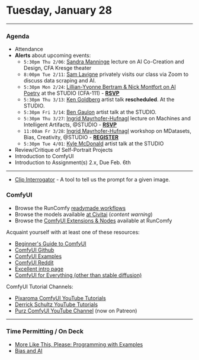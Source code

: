 # Tuesday, January 28

---

### Agenda

* Attendance
* **Alerts** about upcoming events: 
  * `5:30pm Thu 2/06`: [Sandra Manninge](https://www.architecture.cmu.edu/events/sandra-manninger-lecture-co-creation-and-design-age-distributed-intelligence) lecture on AI Co-Creation and Design, CFA Kresge theater
  * `8:00pm Tue 2/11`: [Sam Lavigne](https://lav.io/) privately visits our class via Zoom to discuss data scraping and AI.
  * `5:30pm Mon 2/24`: [Lillian-Yvonne Bertram & Nick Montfort on AI Poetry](https://studioforcreativeinquiry.org/events/output-an-anthology-of-computer-generated-text-1953-2023-book-launch-by-lillian-yvonne-bertram-and-nick-montfort) at the STUDIO (CFA-111) - [**RSVP**](https://docs.google.com/forms/d/e/1FAIpQLSf8sfPBGSwafZqoRf8Sci3Ai3JQG1g9QXRq5KCPKdc4khlakA/viewform)
  * `5:30pm Thu 3/13`: [Ken Goldberg](https://en.wikipedia.org/wiki/Ken_Goldberg) artist talk **rescheduled**. At the STUDIO. 
  * `5:30pm Fri 3/14`: [Ben Gaulon](https://www.recyclism.com/) artist talk at the STUDIO.
  * `5:30pm Thu 3/27`: [Ingrid Mayrhofer-Hufnagl](https://www.architecture.cmu.edu/events/ingrid-mayrhofer-hufnagl-lecture-ai-ia-machines-and-intelligent-artifacts) lecture on Machines and Intelligent Artifacts, @STUDIO - [**RSVP**](https://docs.google.com/forms/d/e/1FAIpQLSc8A6jvTJjb38dpv41Gn57imEkiH_9S7FQz5sUWtuGW9r6tdw/viewform)
  * `11:00am Fr 3/28`: [Ingrid Mayrhofer-Hufnagl](https://www.architecture.cmu.edu/events/ingrid-mayrhofer-hufnagl-lecture-ai-ia-machines-and-intelligent-artifacts) workshop on MDatasets, Bias, Creativity, @STUDIO - [**REGISTER**](https://docs.google.com/forms/d/e/1FAIpQLSdigjgMGUbNDgV1iWOQM9kjXMm-TOiLXzNUvaBSxSO7ToNiZg/viewform)
  * `5:30pm Tue 4/01`: [Kyle McDonald](https://www.recyclism.com/) artist talk at the STUDIO
* Review/Critique of Self-Portrait Projects
* Introduction to ComfyUI
* Introduction to Assignment(s) 2.x, Due Feb. 6th

--- 

* [Clip Interrogator](https://replicate.com/pharmapsychotic/clip-interrogator) - A tool to tell us the prompt for a given image.

### ComfyUI

* Browse the RunComfy [readymade workflows](https://www.runcomfy.com/comfyui/)
* Browse the models available [at Civitai](https://civitai.com/models) (*content warning*)
* Browse the [ComfyUI Extensions & Nodes](https://www.runcomfy.com/comfyui-nodes) available at RunComfy

Acquaint yourself with at least one of these resources: 

* [Beginner's Guide to ComfyUI](https://aituts.com/comfyui/)
* [ComfyUI Github](https://github.com/comfyanonymous/ComfyUI/blob/master/README.md)
* [ComfyUI Examples](https://github.com/comfyanonymous/ComfyUI_examples)
* [ComfyUI Reddit](https://www.reddit.com/r/comfyui/)
* [Excellent intro page](https://www.latent.space/p/comfyui)
* [ComfyUI for Everything (other than stable diffusion)](https://www.youtube.com/watch?v=fUcDAExxndQ&t=0)

ComfyUI Tutorial Channels: 

* [Pixaroma ComfyUI YouTube Tutorials](https://www.youtube.com/playlist?list=PL-pohOSaL8P9kLZP8tQ1K1QWdZEgwiBM0)
* [Derrick Schultz YouTube Tutorials](https://www.youtube.com/watch?v=NoB1E3nZnUk&list=PLWuCzxqIpJs8e8fET1QP96tWngqlsoIZu&index=2)
* [Purz ComfyUI YouTube Channel](https://www.youtube.com/@PurzBeats) (now on Patreon)










---

### Time Permitting / On Deck

* [More Like This, Please: Programming with Examples](https://golancourses.net/60120/daily-notes/unit-1/machine-learning-art/)
* [Bias and AI](https://github.com/golanlevin/lectures/tree/master/lecture_ai_bias)
